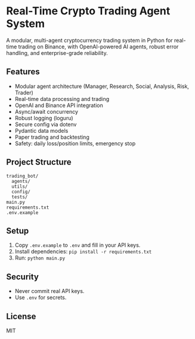 # Real-Time Crypto Trading Agent System

A modular, multi-agent cryptocurrency trading system in Python for real-time trading on Binance, with OpenAI-powered AI agents, robust error handling, and enterprise-grade reliability.

## Features
- Modular agent architecture (Manager, Research, Social, Analysis, Risk, Trader)
- Real-time data processing and trading
- OpenAI and Binance API integration
- Async/await concurrency
- Robust logging (loguru)
- Secure config via dotenv
- Pydantic data models
- Paper trading and backtesting
- Safety: daily loss/position limits, emergency stop

## Project Structure
```
trading_bot/
  agents/
  utils/
  config/
  tests/
main.py
requirements.txt
.env.example
```

## Setup
1. Copy `.env.example` to `.env` and fill in your API keys.
2. Install dependencies: `pip install -r requirements.txt`
3. Run: `python main.py`

## Security
- Never commit real API keys.
- Use `.env` for secrets.

## License
MIT
